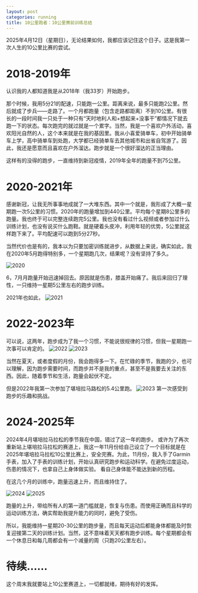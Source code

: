 ```yaml
---
layout: post
categories: running
title: 10公里跑者：10公里赛前训练总结
---
```


2025年4月12日（星期日），无论结果如何，我都应该记住这个日子。这是我第一次人生的10公里比赛的尝试。

# 2018-2019年
认识我的人都知道我是从2018年（我33岁）开始跑步。

那个时候，我用5分21的配速，只能跑一公里。距离来说，最多只能跑2公里。然后就成了步兵——走路了。一个月都跑量（包含走路都距离）不到10公里。有很长的一段时间我一只处于一种只有“天时地利人和+想起来+没事干”都情况下就去跑一下的状态。每次跑完的就过就是一个累字。当然，我是一个喜欢户外活动，喜欢阳光自然的人，这个本来就是在我的基因里。我从小喜爱骑单车，初中开始骑单车上学，高中骑单车到处跑，大学都已经骑单车去其他城市和出省自驾游了。因此，我还是愿意而且喜欢在户外溜达。跑步就是一个很好溜达的正当理由。

这样有的没得的跑步，一直维持到新冠疫情，2019年全年的跑量不到75公里。

# 2020-2021年

感谢新冠，让我无所事事地成就了一大堆东西。其中一个就是，我形成了大概一星期跑一次5公里的习惯。2020年的跑量增加到440公里。平均每个星期8公里多的跑量。我也终于可以完整连续跑完5公里。我也没有看过什么视频或者参加过什么训练计划，也没有说买什么跑鞋。就是硬着头皮冲，利用年轻的优势，5公里就这样跑下来了。平均配速可以跑到5分27秒。

当然代价也是有的，我本以为只要加密训练就进步，从数据上来说，确实如此，我在2020年5月跑得特别多，一个星期跑几次，结果呢？没有坚持了多久。

![2020](/assets/running/2020.jpeg)

6，7月月跑量开始迅速掉回去。原因就是伤患，膝盖开始痛了。我后来回归了理性，一只维持一星期5公里左右的跑步训练。

2021年也如此，
![2021](/assets/running/2021.jpeg)

# 2022-2023年

可以说，这两年，跑步成为了我一个习惯，不能说很规律的习惯，但我一星期跑一次事可以肯定的。
![2022](/assets/running/2022.jpeg)
![2023](/assets/running/2023.jpeg)

当然在夏天，或者度假的月份，我会跑得多一下。在忙碌的季节，我跑的少，也可以理解，因为跑步需要时间，而跑步并不是我的重点，甚至不是我要去关注的东西。因此，随着季节和生活，跑量会起伏不定。

但是2022年我第一次参加了堪培拉马路松的5.4公里跑。
![2023](/assets/running/2023-run.jpg)
第一次感受到跑步的乐趣和挑战。

# 2024-2025年

2024年4月堪培拉马拉松的季节我在中国，错过了这一年的跑步。
或许为了再次重新站上堪培拉马拉松的赛道上，我这一年11月份给自己设立了一个目标就是在2025年堪培拉马拉松10公里比赛上，安全完赛。为此，11月份，我入手了Garmin手表，加入了手表的训练计划，开始认真研究跑步和运动科学。在避免过度运动，伤患的情况下，也拿自己上身体做实验。 看自己身体能不能达到新的历程。

在这几个月的训练中，跑量迅速上升，而且维持住了。

![2024](/assets/running/2024.jpeg)
![2025](/assets/running/2025.jpeg)

跑量的上升，带给所有人的第一道门槛就是，恢复与伤患。而使用正确而且科学的运动训练方法，确实帮助我提升能力的同时，避免了受伤。

所以，我能维持一星期20-30公里的跑步量，而且每天运动后都能身体都能及时恢复迎接第二天的训练计划。当然，这不意味着天天都有跑步训练。每个星期都会有一个休息日和每几周都会有一个减量的周（只跑20公里左右）。

# 待续……

这个周末我就要站上10公里赛道上，一切都就绪，期待有好的发挥。
<!--stackedit_data:
eyJoaXN0b3J5IjpbLTgxNjA0NDY1OCwxNzM3MTM4NjE4LC0xMT
gyMDkzODg3LDIwODAyNTE5Myw4NzE1NzIyOF19
-->